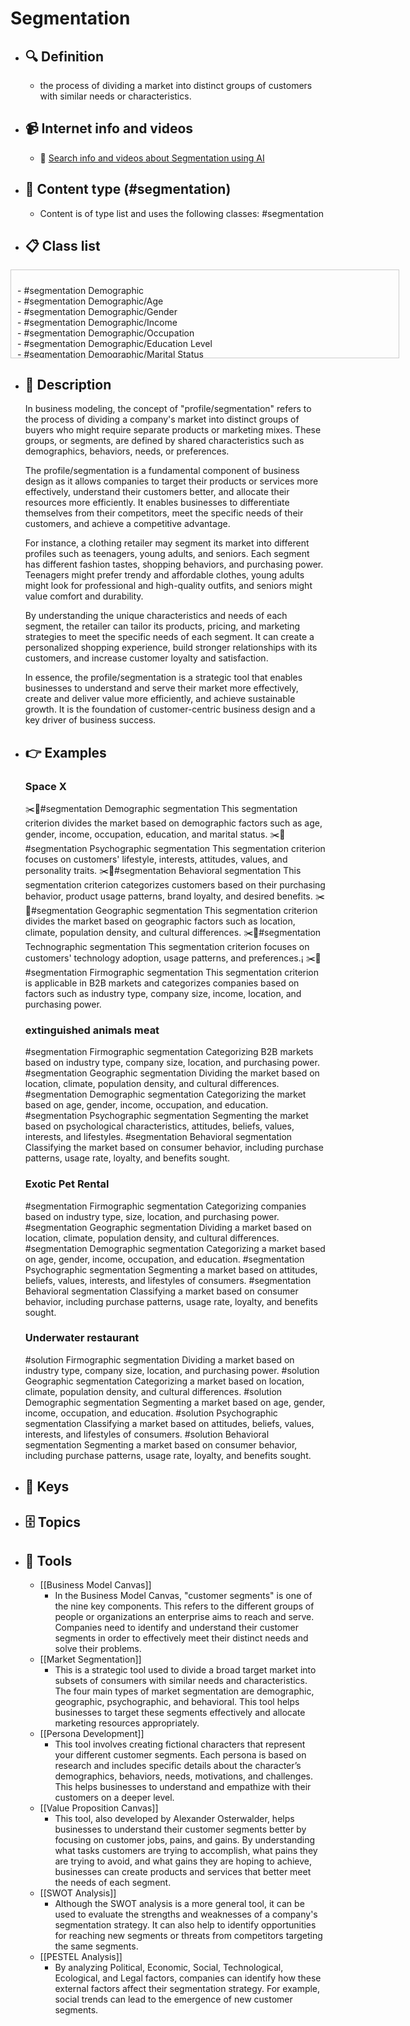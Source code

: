 # Segmentation
- ## 🔍 Definition
  - the process of dividing a market into distinct groups of customers with similar needs or characteristics.
- ## 📹 Internet info and videos
  - 🤖 [Search info and videos about Segmentation using AI](https://www.perplexity.ai/search?q=videos+about+Segmentation:+the+process+of+dividing+a+market+into+distinct+groups+of+customers+with+similar+needs+or+characteristics.
)
- ## 📰 Content type (#segmentation)
  - Content is of type list and uses the following classes: #segmentation

- ## 📋 Class list

<div style='max-height: 120px; overflow-y: auto; border: 1px solid #ccc; padding: 10px; width: 600px;'>
  <ul style='list-style-type: none; padding-left: 0;'>


<li>- #segmentation  Demographic</li>
<li>- #segmentation  Demographic/Age</li>
<li>- #segmentation  Demographic/Gender</li>
<li>- #segmentation  Demographic/Income</li>
<li>- #segmentation  Demographic/Occupation</li>
<li>- #segmentation  Demographic/Education Level</li>
<li>- #segmentation  Demographic/Marital Status</li>
<li>- #segmentation  Demographic/Family Size</li>
<li>- #segmentation  Demographic/Generation</li>
<li>- #segmentation  Geographic</li>
<li>- #segmentation  Geographic/Country</li>
<li>- #segmentation  Geographic/Region</li>
<li>- #segmentation  Geographic/City</li>
<li>- #segmentation  Geographic/Urban or Rural Area</li>
<li>- #segmentation  Geographic/Climate</li>
<li>- #segmentation  Geographic/Language</li>
<li>- #segmentation  Psychographic</li>
<li>- #segmentation  Psychographic/Lifestyle</li>
<li>- #segmentation  Psychographic/Personality Traits</li>
<li>- #segmentation  Psychographic/Values and Beliefs</li>
<li>- #segmentation  Psychographic/Interests and Hobbies</li>
<li>- #segmentation  Psychographic/Opinions and Attitudes</li>
<li>- #segmentation  Behavioral</li>
<li>- #segmentation  Behavioral/Purchase History</li>
<li>- #segmentation  Behavioral/Frequency of Purchases</li>
<li>- #segmentation  Behavioral/Loyalty Level</li>
<li>- #segmentation  Behavioral/Buying Stage</li>
<li>- #segmentation  Behavioral/Product Usage Rate</li>
<li>- #segmentation  Behavioral/Brand Interactions</li>
<li>- #segmentation  Behavioral/Online Behavior</li>
<li>- #segmentation  Behavioral/Social Media Usage</li>
<li>- #segmentation  Behavioral/Email Engagement</li>
<li>- #segmentation  Behavioral/App Usage</li>
<li>- #segmentation  Behavioral/Participation in Loyalty Programs</li>
<li>- #segmentation  Technographic</li>
<li>- #segmentation  Technographic/Devices Used</li>
<li>- #segmentation  Technographic/Operating Systems</li>
<li>- #segmentation  Technographic/Internet Connection Type</li>
<li>- #segmentation  Technographic/Software or Tool Preferences</li>
<li>- #segmentation  Firmographic</li>
<li>- #segmentation  Firmographic/Company Size</li>
<li>- #segmentation  Firmographic/Industry or Vertical</li>
<li>- #segmentation  Firmographic/Revenue</li>
<li>- #segmentation  Firmographic/Geographic Location</li>
<li>- #segmentation  Firmographic/Years in Business</li>
<li>- #segmentation  Firmographic/Customer Acquisition Method</li>
<li>- #segmentation  Firmographic/Technology Adoption</li>
<li>- #segmentation  Firmographic/Budget Availability</li>
<li>- #segmentation  Firmographic/Organizational Structure</li>
<li>- #segmentation  Firmographic/Pain Points or Challenges</li>
<li>- #segmentation  Purchase Behavior</li>
<li>- #segmentation  Purchase Behavior/Price Sensitivity</li>
<li>- #segmentation  Purchase Behavior/Purchase Frequency</li>
<li>- #segmentation  Purchase Behavior/Purchase Channel Preference</li>
<li>- #segmentation  Purchase Behavior/Brand Loyalty</li>
<li>- #segmentation  Purchase Behavior/Purchase Decision-Making Process</li>
<li>- #segmentation  Attitudinal</li>
<li>- #segmentation  Attitudinal/Brand Preferences</li>
<li>- #segmentation  Attitudinal/Perceived Value</li>
<li>- #segmentation  Attitudinal/Customer Satisfaction</li>
<li>- #segmentation  Attitudinal/Brand Advocacy</li>
<li>- #segmentation  Attitudinal/Perception of Competitors</li>
<li>- #segmentation  Lifecycle</li>
<li>- #segmentation  Lifecycle/New Customers</li>
<li>- #segmentation  Lifecycle/Repeat Customers</li>
<li>- #segmentation  Lifecycle/Lapsed Customers</li>
<li>- #segmentation  Lifecycle/Prospects</li>
<li>- #segmentation  Lifecycle/Advocates</li>
<li>- #segmentation  Usage Patterns</li>
<li>- #segmentation  Usage Patterns/Frequency of Use</li>
<li>- #segmentation  Usage Patterns/Usage Intensity</li>
<li>- #segmentation  Usage Patterns/Feature Adoption</li>
<li>- #segmentation  Segment-Specific</li>
<li>- #segmentation  Segment-Specific/Enterprise vs. Small Business</li>
<li>- #segmentation  Segment-Specific/B2B vs. B2C</li>
<li>- #segmentation  Segment-Specific/Influencers vs. End Users</li>
<li>- #segmentation  Motivational</li>
<li>- #segmentation  Motivational/Goals and Aspirations</li>
<li>- #segmentation  Motivational/Needs and Desires</li>
<li>- #segmentation  Motivational/Problem Awareness</li>
<li>- #segmentation  Social</li>
<li>- #segmentation  Social/Online Communities</li>
<li>- #segmentation  Social/Social Media Behavior</li>
<li>- #segmentation  Social/Influence and Opinion Leaders</li>
<li>- #segmentation  Channel Preference</li>
<li>- #segmentation  Channel Preference/Online vs. Offline</li>
<li>- #segmentation  Channel Preference/Mobile vs. Desktop</li>
<li>- #segmentation  Channel Preference/In-Person vs. Remote</li>
<li>- #segmentation  Lifecycle Stage</li>
<li>- #segmentation  Lifecycle Stage/Awareness Stage</li>
<li>- #segmentation  Lifecycle Stage/Consideration Stage</li>
<li>- #segmentation  Lifecycle Stage/Decision Stage</li>
<li>- #segmentation  **Price Sensitivity</li>
<li>- #segmentation  Price Sensitivity/High Price vs. Low Price</li>
<li>- #segmentation  Price Sensitivity/Luxury vs. Budget</li>
<li>- #segmentation  Price Sensitivity/Discount or Deal Seekers</li>
<li>- #segmentation  Purchase Influencers</li>
<li>- #segmentation  Purchase Influencers/Individual Decision-Maker</li>
<li>- #segmentation  Purchase Influencers/Group Decision-Makers</li>
<li>- #segmentation  Purchase Influencers/Influencers or Recommendations</li>
<li>- #segmentation  Risk Profile</li>
<li>- #segmentation  Risk Profile/Risk-Takers</li>
<li>- #segmentation  Risk Profile/Risk-Averse</li>
<li>- #segmentation  Purchase Triggers</li>
<li>- #segmentation  Purchase Triggers/Need-Based</li>
<li>- #segmentation  Purchase Triggers/Emotion-Based</li>
<li>- #segmentation  Purchase Triggers/Impulse Buyers</li>
<li>- #segmentation  Customer Journey</li>
<li>- #segmentation  Customer Journey/First-Time Buyers</li>
<li>- #segmentation  Customer Journey/Repeat Buyers</li>
<li>- #segmentation  Customer Journey/Abandoned Cart</li>
<li>- #segmentation  Customer Service Preferences</li>
<li>- #segmentation  Customer Service Preferences/Self-Service</li>
<li>- #segmentation  Customer Service Preferences/Phone Support</li>
<li>- #segmentation  Customer Service Preferences/Chat or Messaging Support</li>
<li>- #segmentation  Product Category Preferences</li>
<li>- #segmentation  Product Category Preferences/High-End vs. Affordable</li>
<li>- #segmentation  Product Category Preferences/Specific Industry or Niche</li>
<li>- #segmentation  Product Category Preferences/Complementary Products</li>
<li>- #segmentation  Innovation Adoption</li>
<li>- #segmentation  Innovation Adoption/Early Adopters</li>
<li>- #segmentation  Innovation Adoption/Late Majority</li>
<li>- #segmentation  Brand Engagement</li>
<li>- #segmentation  Brand Engagement/Socially Responsible Consumers</li>

  </ul>
</div>

- ## 📖 Description
  In business modeling, the concept of "profile/segmentation" refers to the process of dividing a company's market into distinct groups of buyers who might require separate products or marketing mixes. These groups, or segments, are defined by shared characteristics such as demographics, behaviors, needs, or preferences. 
  
  The profile/segmentation is a fundamental component of business design as it allows companies to target their products or services more effectively, understand their customers better, and allocate their resources more efficiently. It enables businesses to differentiate themselves from their competitors, meet the specific needs of their customers, and achieve a competitive advantage.
  
  For instance, a clothing retailer may segment its market into different profiles such as teenagers, young adults, and seniors. Each segment has different fashion tastes, shopping behaviors, and purchasing power. Teenagers might prefer trendy and affordable clothes, young adults might look for professional and high-quality outfits, and seniors might value comfort and durability.
  
  By understanding the unique characteristics and needs of each segment, the retailer can tailor its products, pricing, and marketing strategies to meet the specific needs of each segment. It can create a personalized shopping experience, build stronger relationships with its customers, and increase customer loyalty and satisfaction.
  
  In essence, the profile/segmentation is a strategic tool that enables businesses to understand and serve their market more effectively, create and deliver value more efficiently, and achieve sustainable growth. It is the foundation of customer-centric business design and a key driver of business success.
- ## 👉 Examples
  ### Space X
  ✂️🙋#segmentation Demographic segmentation
  This segmentation criterion divides the market based on demographic factors such as age, gender, income, occupation, education, and marital status.
  ✂️🙋#segmentation Psychographic segmentation
  This segmentation criterion focuses on customers' lifestyle, interests, attitudes, values, and personality traits.
  ✂️🙋#segmentation Behavioral segmentation
  This segmentation criterion categorizes customers based on their purchasing behavior, product usage patterns, brand loyalty, and desired benefits.
  ✂️🙋#segmentation Geographic segmentation
  This segmentation criterion divides the market based on geographic factors such as location, climate, population density, and cultural differences.
  ✂️🙋#segmentation Technographic segmentation
  This segmentation criterion focuses on customers' technology adoption, usage patterns, and preferences.¡
  ✂️🙋#segmentation Firmographic segmentation
  This segmentation criterion is applicable in B2B markets and categorizes companies based on factors such as industry type, company size, income, location, and purchasing power.
  ### 
  
  ### extinguished animals meat
  #segmentation Firmographic segmentation
  	Categorizing B2B markets based on industry type, company size, location, and purchasing power.
  #segmentation Geographic segmentation
  	Dividing the market based on location, climate, population density, and cultural differences.
  #segmentation Demographic segmentation
  	Categorizing the market based on age, gender, income, occupation, and education.
  #segmentation Psychographic segmentation
  	Segmenting the market based on psychological characteristics, attitudes, beliefs, values, interests, and lifestyles.
  #segmentation Behavioral segmentation
  	Classifying the market based on consumer behavior, including purchase patterns, usage rate, loyalty, and benefits sought.
  ### Exotic Pet Rental
  #segmentation Firmographic segmentation
  	Categorizing companies based on industry type, size, location, and purchasing power.
  #segmentation Geographic segmentation
  	Dividing a market based on location, climate, population density, and cultural differences.
  #segmentation Demographic segmentation
  	Categorizing a market based on age, gender, income, occupation, and education.
  #segmentation Psychographic segmentation
  	Segmenting a market based on attitudes, beliefs, values, interests, and lifestyles of consumers.
  #segmentation Behavioral segmentation
  	Classifying a market based on consumer behavior, including purchase patterns, usage rate, loyalty, and benefits sought.
  ### Underwater restaurant
  #solution Firmographic segmentation
  	Dividing a market based on industry type, company size, location, and purchasing power.
  #solution Geographic segmentation
  	Categorizing a market based on location, climate, population density, and cultural differences.
  #solution Demographic segmentation
  	Segmenting a market based on age, gender, income, occupation, and education.
  #solution Psychographic segmentation
  	Classifying a market based on attitudes, beliefs, values, interests, and lifestyles of consumers.
  #solution Behavioral segmentation
  	Segmenting a market based on consumer behavior, including purchase patterns, usage rate, loyalty, and benefits sought.
- ## 🔑 Keys
  
- ## 🗄️ Topics
  
- ## 🧰 Tools
  - [[Business Model Canvas]]
    - In the Business Model Canvas, "customer segments" is one of the nine key components. This refers to the different groups of people or organizations an enterprise aims to reach and serve. Companies need to identify and understand their customer segments in order to effectively meet their distinct needs and solve their problems.
  - [[Market Segmentation]]
    - This is a strategic tool used to divide a broad target market into subsets of consumers with similar needs and characteristics. The four main types of market segmentation are demographic, geographic, psychographic, and behavioral. This tool helps businesses to target these segments effectively and allocate marketing resources appropriately.
  - [[Persona Development]]
    - This tool involves creating fictional characters that represent your different customer segments. Each persona is based on research and includes specific details about the character’s demographics, behaviors, needs, motivations, and challenges. This helps businesses to understand and empathize with their customers on a deeper level.
  - [[Value Proposition Canvas]]
    - This tool, also developed by Alexander Osterwalder, helps businesses to understand their customer segments better by focusing on customer jobs, pains, and gains. By understanding what tasks customers are trying to accomplish, what pains they are trying to avoid, and what gains they are hoping to achieve, businesses can create products and services that better meet the needs of each segment.
  - [[SWOT Analysis]]
    - Although the SWOT analysis is a more general tool, it can be used to evaluate the strengths and weaknesses of a company's segmentation strategy. It can also help to identify opportunities for reaching new segments or threats from competitors targeting the same segments.
  - [[PESTEL Analysis]]
    - By analyzing Political, Economic, Social, Technological, Ecological, and Legal factors, companies can identify how these external factors affect their segmentation strategy. For example, social trends can lead to the emergence of new customer segments.
